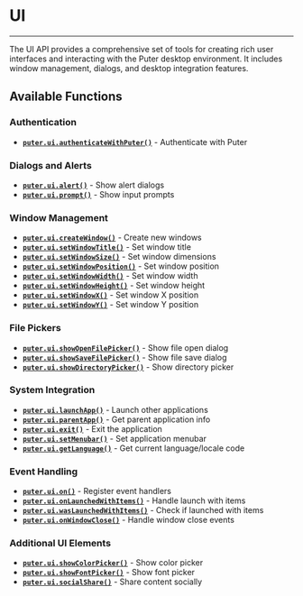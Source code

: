 # UI
* * *

The UI API provides a comprehensive set of tools for creating rich user interfaces and interacting with the Puter desktop environment. It includes window management, dialogs, and desktop integration features.

[](#available-functions)Available Functions
-------------------------------------------

### [](#authentication)Authentication

*   **[`puter.ui.authenticateWithPuter()`](https://docs.puter.com/UI/authenticateWithPuter/)** - Authenticate with Puter

### [](#dialogs-and-alerts)Dialogs and Alerts

*   **[`puter.ui.alert()`](https://docs.puter.com/UI/alert/)** - Show alert dialogs
*   **[`puter.ui.prompt()`](https://docs.puter.com/UI/prompt/)** - Show input prompts

### [](#window-management)Window Management

*   **[`puter.ui.createWindow()`](https://docs.puter.com/UI/createWindow/)** - Create new windows
*   **[`puter.ui.setWindowTitle()`](https://docs.puter.com/UI/setWindowTitle/)** - Set window title
*   **[`puter.ui.setWindowSize()`](https://docs.puter.com/UI/setWindowSize/)** - Set window dimensions
*   **[`puter.ui.setWindowPosition()`](https://docs.puter.com/UI/setWindowPosition/)** - Set window position
*   **[`puter.ui.setWindowWidth()`](https://docs.puter.com/UI/setWindowWidth/)** - Set window width
*   **[`puter.ui.setWindowHeight()`](https://docs.puter.com/UI/setWindowHeight/)** - Set window height
*   **[`puter.ui.setWindowX()`](https://docs.puter.com/UI/setWindowX/)** - Set window X position
*   **[`puter.ui.setWindowY()`](https://docs.puter.com/UI/setWindowY/)** - Set window Y position

### [](#file-pickers)File Pickers

*   **[`puter.ui.showOpenFilePicker()`](https://docs.puter.com/UI/showOpenFilePicker/)** - Show file open dialog
*   **[`puter.ui.showSaveFilePicker()`](https://docs.puter.com/UI/showSaveFilePicker/)** - Show file save dialog
*   **[`puter.ui.showDirectoryPicker()`](https://docs.puter.com/UI/showDirectoryPicker/)** - Show directory picker

### [](#system-integration)System Integration

*   **[`puter.ui.launchApp()`](https://docs.puter.com/UI/launchApp/)** - Launch other applications
*   **[`puter.ui.parentApp()`](https://docs.puter.com/UI/parentApp/)** - Get parent application info
*   **[`puter.ui.exit()`](https://docs.puter.com/UI/exit/)** - Exit the application
*   **[`puter.ui.setMenubar()`](https://docs.puter.com/UI/setMenubar/)** - Set application menubar
*   **[`puter.ui.getLanguage()`](https://docs.puter.com/UI/getLanguage/)** - Get current language/locale code

### [](#event-handling)Event Handling

*   **[`puter.ui.on()`](https://docs.puter.com/UI/on/)** - Register event handlers
*   **[`puter.ui.onLaunchedWithItems()`](https://docs.puter.com/UI/onLaunchedWithItems/)** - Handle launch with items
*   **[`puter.ui.wasLaunchedWithItems()`](https://docs.puter.com/UI/wasLaunchedWithItems/)** - Check if launched with items
*   **[`puter.ui.onWindowClose()`](https://docs.puter.com/UI/onWindowClose/)** - Handle window close events

### [](#additional-ui-elements)Additional UI Elements

*   **[`puter.ui.showColorPicker()`](https://docs.puter.com/UI/showColorPicker/)** - Show color picker
*   **[`puter.ui.showFontPicker()`](https://docs.puter.com/UI/showFontPicker/)** - Show font picker
*   **[`puter.ui.socialShare()`](https://docs.puter.com/UI/socialShare/)** - Share content socially
